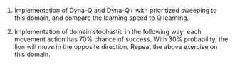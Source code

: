 1. Implementation of  Dyna-Q and Dyna-Q+ with prioritized sweeping to this domain, 
and compare the learning speed to Q learning. 

2. Implementation of domain stochastic in the following way: each movement action 
has 70% chance of success. With 30% probability, the lion will move in 
the opposite direction. Repeat the above exercise on this domain. 
